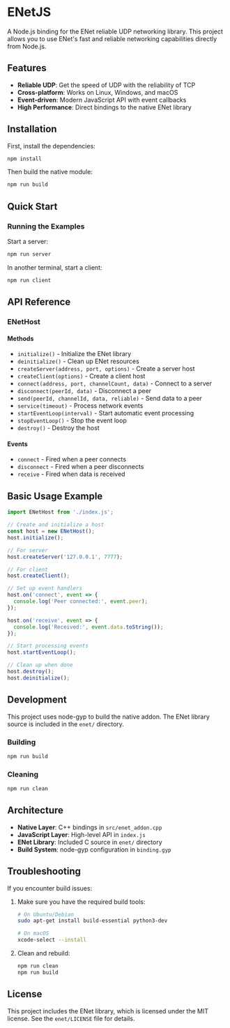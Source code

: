 # ENetJS

A Node.js binding for the ENet reliable UDP networking library. This project allows you to use ENet's fast and reliable networking capabilities directly from Node.js.

## Features

- **Reliable UDP**: Get the speed of UDP with the reliability of TCP
- **Cross-platform**: Works on Linux, Windows, and macOS
- **Event-driven**: Modern JavaScript API with event callbacks
- **High Performance**: Direct bindings to the native ENet library

## Installation

First, install the dependencies:

```bash
npm install
```

Then build the native module:

```bash
npm run build
```

## Quick Start

### Running the Examples

Start a server:

```bash
npm run server
```

In another terminal, start a client:

```bash
npm run client
```

## API Reference

### ENetHost

#### Methods

- `initialize()` - Initialize the ENet library
- `deinitialize()` - Clean up ENet resources
- `createServer(address, port, options)` - Create a server host
- `createClient(options)` - Create a client host
- `connect(address, port, channelCount, data)` - Connect to a server
- `disconnect(peerId, data)` - Disconnect a peer
- `send(peerId, channelId, data, reliable)` - Send data to a peer
- `service(timeout)` - Process network events
- `startEventLoop(interval)` - Start automatic event processing
- `stopEventLoop()` - Stop the event loop
- `destroy()` - Destroy the host

#### Events

- `connect` - Fired when a peer connects
- `disconnect` - Fired when a peer disconnects
- `receive` - Fired when data is received

## Basic Usage Example

```javascript
import ENetHost from './index.js';

// Create and initialize a host
const host = new ENetHost();
host.initialize();

// For server
host.createServer('127.0.0.1', 7777);

// For client
host.createClient();

// Set up event handlers
host.on('connect', event => {
  console.log('Peer connected:', event.peer);
});

host.on('receive', event => {
  console.log('Received:', event.data.toString());
});

// Start processing events
host.startEventLoop();

// Clean up when done
host.destroy();
host.deinitialize();
```

## Development

This project uses node-gyp to build the native addon. The ENet library source is included in the `enet/` directory.

### Building

```bash
npm run build
```

### Cleaning

```bash
npm run clean
```

## Architecture

- **Native Layer**: C++ bindings in `src/enet_addon.cpp`
- **JavaScript Layer**: High-level API in `index.js`
- **ENet Library**: Included C source in `enet/` directory
- **Build System**: node-gyp configuration in `binding.gyp`

## Troubleshooting

If you encounter build issues:

1. Make sure you have the required build tools:

   ```bash
   # On Ubuntu/Debian
   sudo apt-get install build-essential python3-dev

   # On macOS
   xcode-select --install
   ```

2. Clean and rebuild:
   ```bash
   npm run clean
   npm run build
   ```

## License

This project includes the ENet library, which is licensed under the MIT license. See the `enet/LICENSE` file for details.
